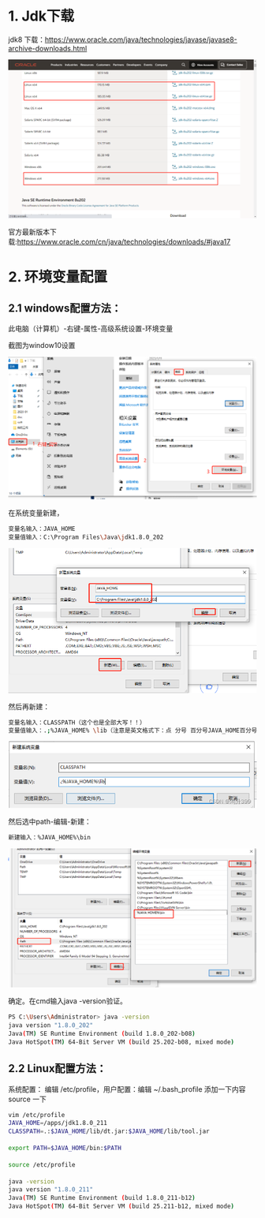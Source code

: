 #
# 1. Jdk下载

jdk8 下载：https://www.oracle.com/java/technologies/javase/javase8-archive-downloads.html

![img](..\images\jdk.png)

官方最新版本下载:https://www.oracle.com/cn/java/technologies/downloads/#java17

# 2. 环境变量配置

## 2.1 windows配置方法：

此电脑（计算机）-右键-属性-高级系统设置-环境变量

截图为window10设置

![img](..\images\jdk2.png)

在系统变量新建，

```Bash
变量名输入：JAVA_HOME
变量值输入：C:\Program Files\Java\jdk1.8.0_202
```

![img](..\images\jdk3.png)

然后再新建：

```Bash
变量名输入：CLASSPATH（这个也是全部大写！！）
变量值输入：.;%JAVA_HOME% \lib（注意是英文格式下：点 分号 百分号JAVA_HOME百分号 反斜杠 lib）千万别写错！错！错！~~~
```

![img](..\images\jdk4.png)

然后选中path-编辑-新建：

```Bash
新建输入：%JAVA_HOME%\bin
```

![img](..\images\jdk5.png)

确定。在cmd输入java -version验证。

```Bash
PS C:\Users\Administrator> java -version
java version "1.8.0_202"
Java(TM) SE Runtime Environment (build 1.8.0_202-b08)
Java HotSpot(TM) 64-Bit Server VM (build 25.202-b08, mixed mode)
```

## 2.2 Linux配置方法：

系统配置： 编辑 /etc/profile，用户配置：编辑  ~/.bash_profile 添加一下内容 source 一下

```Bash
vim /etc/profile
JAVA_HOME=/apps/jdk1.8.0_211
CLASSPATH=.:$JAVA_HOME/lib/dt.jar:$JAVA_HOME/lib/tool.jar

export PATH=$JAVA_HOME/bin:$PATH

source /etc/profile

java -version
java version "1.8.0_211"
Java(TM) SE Runtime Environment (build 1.8.0_211-b12)
Java HotSpot(TM) 64-Bit Server VM (build 25.211-b12, mixed mode)
```